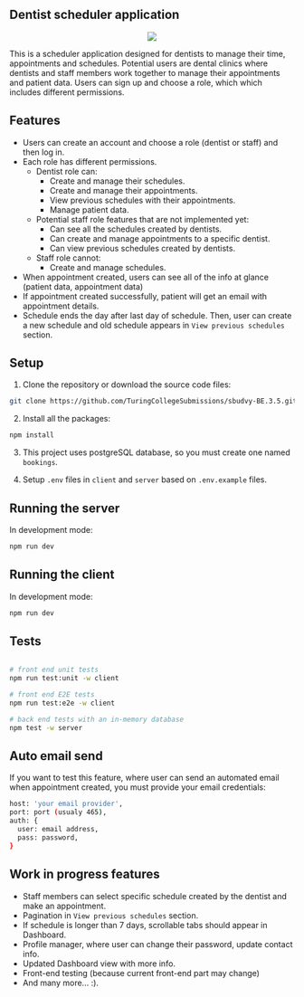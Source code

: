 ## Dentist scheduler application

<p align="center">
<img src="https://github.com/TuringCollegeSubmissions/sbudvy-BE.3.5/client/src/assets/preview.png">
</p>

This is a scheduler application designed for dentists to manage their time, appointments and schedules. Potential users are dental clinics
where dentists and staff members work together to manage their appointments and patient data. Users can sign up and choose a role, which
which includes different permissions.

## Features

- Users can create an account and choose a role (dentist or staff) and then log in.
- Each role has different permissions.
  - Dentist role can:
    - Create and manage their schedules.
    - Create and manage their appointments.
    - View previous schedules with their appointments.
    - Manage patient data.
  - Potential staff role features that are not implemented yet:
    - Can see all the schedules created by dentists.
    - Can create and manage appointments to a specific dentist.
    - Can view previous schedules created by dentists.
  - Staff role cannot:
    - Create and manage schedules.
- When appointment created, users can see all of the info at glance (patient data, appointment data)
- If appointment created successfully, patient will get an email with appointment details.
- Schedule ends the day after last day of schedule. Then, user can create a new schedule and old schedule
  appears in `View previous schedules` section.

## Setup

1. Clone the repository or download the source code files:

```bash
git clone https://github.com/TuringCollegeSubmissions/sbudvy-BE.3.5.git
```

2. Install all the packages:

```bash
npm install
```

3. This project uses postgreSQL database, so you must create one named `bookings`.

4. Setup `.env` files in `client` and `server` based on `.env.example` files.

## Running the server

In development mode:

```bash
npm run dev
```

## Running the client

In development mode:

```bash
npm run dev
```

## Tests

```bash

# front end unit tests
npm run test:unit -w client

# front end E2E tests
npm run test:e2e -w client

# back end tests with an in-memory database
npm test -w server
```

## Auto email send

If you want to test this feature, where user can send an automated email when appointment created, you must provide your email credentials:

```bash
host: 'your email provider',
port: port (usualy 465),
auth: {
  user: email address,
  pass: password,
}
```

## Work in progress features

- Staff members can select specific schedule created by the dentist and make an appointment.
- Pagination in `View previous schedules` section.
- If schedule is longer than 7 days, scrollable tabs should appear in Dashboard.
- Profile manager, where user can change their password, update contact info.
- Updated Dashboard view with more info.
- Front-end testing (because current front-end part may change)
- And many more... :).
